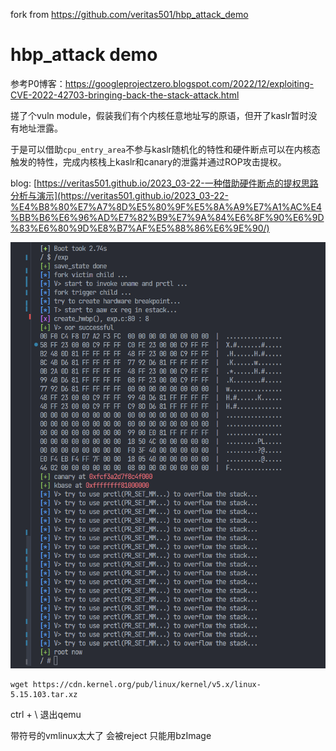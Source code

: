 
fork from https://github.com/veritas501/hbp_attack_demo

# hbp_attack demo

参考P0博客：https://googleprojectzero.blogspot.com/2022/12/exploiting-CVE-2022-42703-bringing-back-the-stack-attack.html


搓了个vuln module，假装我们有个内核任意地址写的原语，但开了kaslr暂时没有地址泄露。

于是可以借助`cpu_entry_area`不参与kaslr随机化的特性和硬件断点可以在内核态触发的特性，完成内核栈上kaslr和canary的泄露并通过ROP攻击提权。

blog: [https://veritas501.github.io/2023_03-22-一种借助硬件断点的提权思路分析与演示](https://veritas501.github.io/2023_03-22-%E4%B8%80%E7%A7%8D%E5%80%9F%E5%8A%A9%E7%A1%AC%E4%BB%B6%E6%96%AD%E7%82%B9%E7%9A%84%E6%8F%90%E6%9D%83%E6%80%9D%E8%B7%AF%E5%88%86%E6%9E%90/)

![](assets/success.png)


```shell
wget https://cdn.kernel.org/pub/linux/kernel/v5.x/linux-5.15.103.tar.xz 
```
ctrl + \ 退出qemu

带符号的vmlinux太大了 会被reject 只能用bzImage
